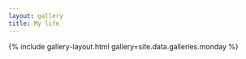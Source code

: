 ```yaml
---
layout: gallery
title: My life
---
```


{% include gallery-layout.html gallery=site.data.galleries.monday %}

